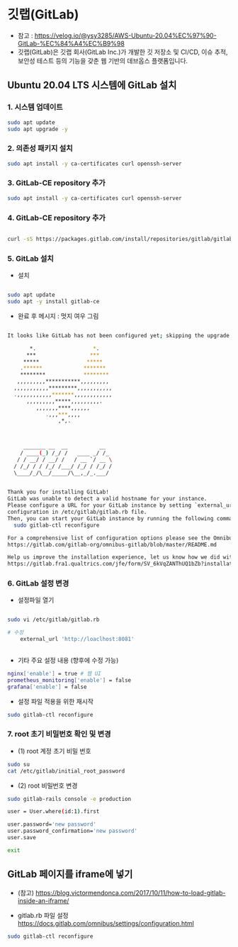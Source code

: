 # 깃랩(GitLab)

- 참고 : https://velog.io/@ysy3285/AWS-Ubuntu-20.04%EC%97%90-GitLab-%EC%84%A4%EC%B9%98
- 깃랩(GitLab)은 깃랩 회사(GitLab Inc.)가 개발한 깃 저장소 및 CI/CD, 이슈 추적, 보안성 테스트 등의 기능을 갖춘 웹 기반의 데브옵스 플랫폼입니다.



## Ubuntu 20.04 LTS 시스템에 GitLab 설치


### 1. 시스템 업데이트

```bash
sudo apt update
sudo apt upgrade -y
```

### 2. 의존성 패키지 설치

```bash
sudo apt install -y ca-certificates curl openssh-server
```

### 3. GitLab-CE repository 추가

```bash
sudo apt install -y ca-certificates curl openssh-server
```


### 4. GitLab-CE repository 추가

```bash

curl -sS https://packages.gitlab.com/install/repositories/gitlab/gitlab-ce/script.deb.sh | sudo bash

```


### 5. GitLab 설치

- 설치

```bash

sudo apt update
sudo apt -y install gitlab-ce

```

- 완료 후 메시지 : 멋지 여우 그림

```bash

It looks like GitLab has not been configured yet; skipping the upgrade script.

       *.                  *.
      ***                 ***
     *****               *****
    .******             *******
    ********            ********
   ,,,,,,,,,***********,,,,,,,,,
  ,,,,,,,,,,,*********,,,,,,,,,,,
  .,,,,,,,,,,,*******,,,,,,,,,,,,
      ,,,,,,,,,*****,,,,,,,,,.
         ,,,,,,,****,,,,,,
            .,,,***,,,,
                ,*,.
  


     _______ __  __          __
    / ____(_) /_/ /   ____ _/ /_
   / / __/ / __/ /   / __ `/ __ \
  / /_/ / / /_/ /___/ /_/ / /_/ /
  \____/_/\__/_____/\__,_/_.___/
  

Thank you for installing GitLab!
GitLab was unable to detect a valid hostname for your instance.
Please configure a URL for your GitLab instance by setting `external_url`
configuration in /etc/gitlab/gitlab.rb file.
Then, you can start your GitLab instance by running the following command:
  sudo gitlab-ctl reconfigure

For a comprehensive list of configuration options please see the Omnibus GitLab readme
https://gitlab.com/gitlab-org/omnibus-gitlab/blob/master/README.md

Help us improve the installation experience, let us know how we did with a 1 minute survey:
https://gitlab.fra1.qualtrics.com/jfe/form/SV_6kVqZANThUQ1bZb?installation=omnibus&release=16-0


```


### 6. GitLab 설정 변경

- 설정파일 열기

```bash

sudo vi /etc/gitlab/gitlab.rb

# 수정
    external_url 'http://loaclhost:8081'
    
```

- 기타 주요 설정 내용 (향후에 수정 가능)

```bash
nginx['enable'] = true # 웹 UI
prometheus_monitoring['enable'] = false
grafana['enable'] = false
```

- 설정 파일 적용을 위한 재시작

```bash
sudo gitlab-ctl reconfigure
```


### 7. root 초기 비밀번호 확인 및 변경

- (1) root 계정 초기 비밀 번호

```bash
sudo su
cat /etc/gitlab/initial_root_password
```

- (2) root 비밀번호 변경

```bash
sudo gitlab-rails console -e production

user = User.where(id:1).first

user.password='new password'
user.password_confirmation='new password'
user.save

exit
```

## GitLab 페이지를 iframe에 넣기

- (참고) https://blog.victormendonca.com/2017/10/11/how-to-load-gitlab-inside-an-iframe/

- gitlab.rb 파일 설정
https://docs.gitlab.com/omnibus/settings/configuration.html

```bash
sudo gitlab-ctl reconfigure
```
